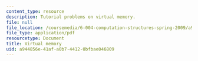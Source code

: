 ```yaml
---
content_type: resource
description: Tutorial problems on virtual memory.
file: null
file_location: /coursemedia/6-004-computation-structures-spring-2009/a944856e41afa0b744120bfbae046809_MIT6_004s09_tutor17.pdf
file_type: application/pdf
resourcetype: Document
title: Virtual memory
uid: a944856e-41af-a0b7-4412-0bfbae046809
---
```

